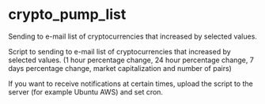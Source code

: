 # crypto_pump_list
Sending to e-mail list of cryptocurrencies that increased by selected values. 


Script to sending to e-mail list of cryptocurrencies that increased by selected values. (1 hour percentage change, 24 hour percentage change, 7 days percentage change, market capitalization and number of pairs)

If you want to receive notifications at certain times, upload the script to the server (for example Ubuntu AWS) and set cron.

